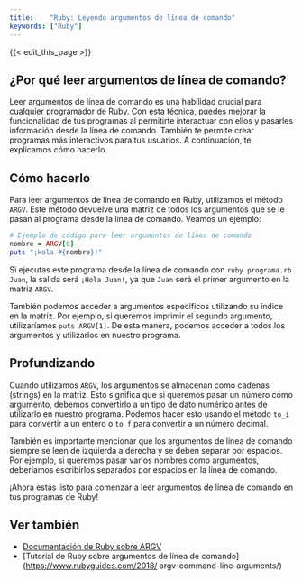 ```yaml
---
title:    "Ruby: Leyendo argumentos de línea de comando"
keywords: ["Ruby"]
---
```


{{< edit_this_page >}}

## ¿Por qué leer argumentos de línea de comando?

Leer argumentos de línea de comando es una habilidad crucial para cualquier programador de Ruby. Con esta técnica, puedes mejorar la funcionalidad de tus programas al permitirte interactuar con ellos y pasarles información desde la línea de comando. También te permite crear programas más interactivos para tus usuarios. A continuación, te explicamos cómo hacerlo.

## Cómo hacerlo

Para leer argumentos de línea de comando en Ruby, utilizamos el método `ARGV`. Este método devuelve una matriz de todos los argumentos que se le pasan al programa desde la línea de comando. Veamos un ejemplo:

```Ruby
# Ejemplo de código para leer argumentos de línea de comando
nombre = ARGV[0]
puts "¡Hola #{nombre}!"
```

Si ejecutas este programa desde la línea de comando con `ruby programa.rb Juan`, la salida será `¡Hola Juan!`, ya que `Juan` será el primer argumento en la matriz `ARGV`.

También podemos acceder a argumentos específicos utilizando su índice en la matriz. Por ejemplo, si queremos imprimir el segundo argumento, utilizaríamos `puts ARGV[1]`. De esta manera, podemos acceder a todos los argumentos y utilizarlos en nuestro programa.

## Profundizando

Cuando utilizamos `ARGV`, los argumentos se almacenan como cadenas (strings) en la matriz. Esto significa que si queremos pasar un número como argumento, debemos convertirlo a un tipo de dato numérico antes de utilizarlo en nuestro programa. Podemos hacer esto usando el método `to_i` para convertir a un entero o `to_f` para convertir a un número decimal.

También es importante mencionar que los argumentos de línea de comando siempre se leen de izquierda a derecha y se deben separar por espacios. Por ejemplo, si queremos pasar varios nombres como argumentos, deberíamos escribirlos separados por espacios en la línea de comando.

¡Ahora estás listo para comenzar a leer argumentos de línea de comando en tus programas de Ruby!

## Ver también

- [Documentación de Ruby sobre ARGV](https://ruby-doc.org/core-2.7.1/ARGV.html)
- [Tutorial de Ruby sobre argumentos de línea de comando](https://www.rubyguides.com/2018/ argv-command-line-arguments/)